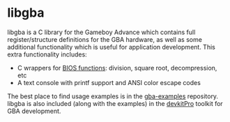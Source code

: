 # libgba
libgba is a C library for the Gameboy Advance which contains full register/structure definitions for the GBA hardware, as well as some additional functionality which is useful for application development. This extra functionality includes:

- C wrappers for [BIOS functions](https://problemkaputt.de/gbatek.htm#biosfunctions): division, square root, decompression, etc
- A text console with printf support and ANSI color escape codes

The best place to find usage examples is in the [gba-examples](https://github.com/devkitPro/gba-examples) repository. libgba is also included (along with the examples) in the [devkitPro](https://devkitpro.org/wiki/Getting_Started) toolkit for GBA development.
